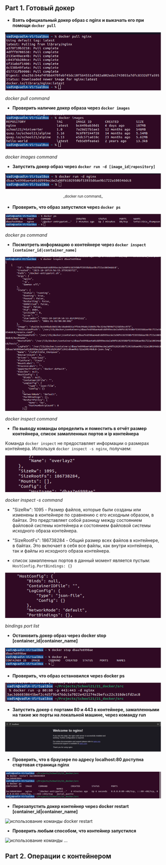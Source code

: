 ## Part 1. Готовый докер

* **Взять официальный докер образ с nginx и выкачать его при помощи `docker pull`**

![использование команды docker pull](../images/part_1.1.png)

_docker pull command_

* **Проверить наличие докер образа через `docker images`**

![использование команды docker images](../images/part_1.2.png)

_docker images command_

* **Запустить докер образ через `docker run -d [image_id|repository]`**

<p align="center">
  <img src="../images/part_1.3.png" />
  <p align="center">
    <sup> _docker run command_ </sup>
  </p>
</p>

* **Проверить, что образ запустился через `docker ps`**

![использование команды docker ps](../images/part_1.4.png)

_docker ps command_

* **Посмотреть информацию о контейнере через `docker inspect [container_id|container_name]`**

![использование команды docker inspect](../images/part_1.5.png)

_docker inspect command_

* **По выводу команды определить и поместить в отчёт размер контейнера, список замапленных портов и ip контейнера**

Kоманда `docker inspect` не предоставляет информации о размерах контейнера.
Используя `docker inspect -s nginx`, получаем:

![использование команды docker inspect -s](../images/part_1.5.1.png)

_docker inspect -s command_

  - "SizeRw": 1095 - Размер файлов, которые были созданы или изменены в контейнере
  по сравнению с его исходным образом, в байтах. Это представляет собой разницу
  между состоянием файловой системы контейнера и состоянием файловой системы
  исходного образа контейнера.
  - "SizeRootFs": 186738284 - Общий размер всех файлов в контейнере, в байтах.
  Это включает в себя все файлы, как внутри контейнера, так и файлы из исходного
  образа контейнера.


  - список замапленных портов в данный момент является пустым: `HostConfig.PortBindings: {}`

![использование команды docker inspect](../images/part_1.5.2.png)

_bindings port list_


* **Остановить докер образ через docker stop [container_id|container_name]**

![использование команды docker stop](../images/part_1.6.png)

* **Проверить, что образ остановился через docker ps**

![использование команды docker ps](../images/part_1.7.png)

* **Запустить докер с портами 80 и 443 в контейнере, замапленными на такие же порты на локальной машине, через команду run**

![использование команды docker run](../images/part_1.8.png)

* **Проверить, что в браузере по адресу localhost:80 доступна стартовая страница nginx**

![проверка localhost:80 в браузере](../images/part_1.9.png)

* **Перезапустить докер контейнер через docker restart [container_id|container_name]**

![использование команды docker restart](../images/part_1.10.png)

* **Проверить любым способом, что контейнер запустился**

![использование команды ...](../images/part_1.11.png)

## Part 2. Операции с контейнером
